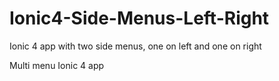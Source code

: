 # Ionic4-Side-Menus-Left-Right
Ionic 4 app with two side menus, one on left and one on right

Multi menu Ionic 4 app
